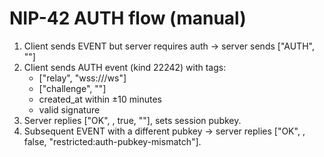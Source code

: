 # NIP-42 AUTH flow (manual)

1. Client sends EVENT but server requires auth → server sends ["AUTH", "<challenge>"]
2. Client sends AUTH event (kind 22242) with tags:
   - ["relay", "wss://<host>/ws"]
   - ["challenge", "<challenge>"]
   - created_at within ±10 minutes
   - valid signature
3. Server replies ["OK", <id>, true, ""], sets session pubkey.
4. Subsequent EVENT with a different pubkey → server replies ["OK", <id>, false, "restricted:auth-pubkey-mismatch"].
